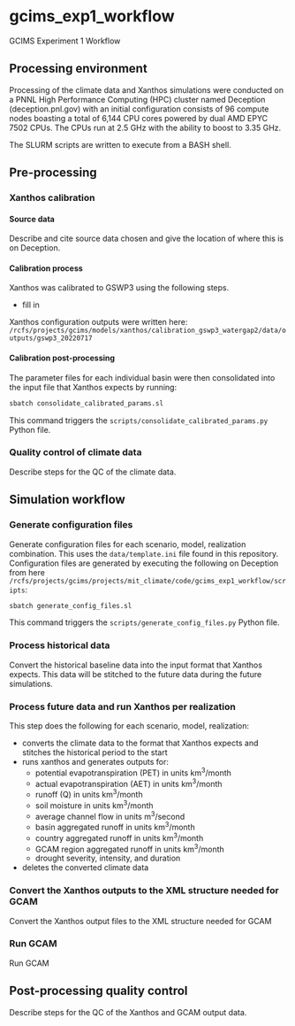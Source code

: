 # gcims_exp1_workflow
GCIMS Experiment 1 Workflow

## Processing environment
Processing of the climate data and Xanthos simulations were conducted on a PNNL High Performance Computing (HPC) cluster named Deception (deception.pnl.gov) with an initial configuration consists of 96 compute nodes boasting a total of 6,144 CPU cores powered by dual AMD EPYC 7502 CPUs. The CPUs run at 2.5 GHz with the ability to boost to 3.35 GHz. 

The SLURM scripts are written to execute from a BASH shell.

## Pre-processing

### Xanthos calibration

#### Source data
Describe and cite source data chosen and give the location of where this is on Deception.

#### Calibration process
Xanthos was calibrated to GSWP3 using the following steps.
- fill in

Xanthos configuration outputs were written here:  `/rcfs/projects/gcims/models/xanthos/calibration_gswp3_watergap2/data/outputs/gswp3_20220717`

#### Calibration post-processing
The parameter files for each individual basin were then consolidated into the input file that Xanthos expects by running:
```bash
sbatch consolidate_calibrated_params.sl
```
This command triggers the `scripts/consolidate_calibrated_params.py` Python file.

### Quality control of climate data
Describe steps for the QC of the climate data.

## Simulation workflow

### Generate configuration files
Generate configuration files for each scenario, model, realization combination.  This uses the `data/template.ini` file found in this repository.
Configuration files are generated by executing the following on Deception from here `/rcfs/projects/gcims/projects/mit_climate/code/gcims_exp1_workflow/scripts`:
```bash
sbatch generate_config_files.sl
```
This command triggers the `scripts/generate_config_files.py` Python file.

### Process historical data
Convert the historical baseline data into the input format that Xanthos expects.  This data will be stitched to the future data during the future simulations.

### Process future data and run Xanthos per realization
This step does the following for each scenario, model, realization:
- converts the climate data to the format that Xanthos expects and stitches the historical period to the start 
- runs xanthos and generates outputs for:
  - potential evapotranspiration (PET) in units km<sup>3</sup>/month
  - actual evapotranspiration (AET) in units km<sup>3</sup>/month
  - runoff (Q) in units km<sup>3</sup>/month
  - soil moisture in units km<sup>3</sup>/month
  - average channel flow in units m<sup>3</sup>/second
  - basin aggregated runoff in units km<sup>3</sup>/month
  - country aggregated runoff in units km<sup>3</sup>/month
  - GCAM region aggregated runoff in units km<sup>3</sup>/month
  - drought severity, intensity, and duration
- deletes the converted climate data 

### Convert the Xanthos outputs to the XML structure needed for GCAM
Convert the Xanthos output files to the XML structure needed for GCAM

### Run GCAM
Run GCAM

## Post-processing quality control
Describe steps for the QC of the Xanthos and GCAM output data.
